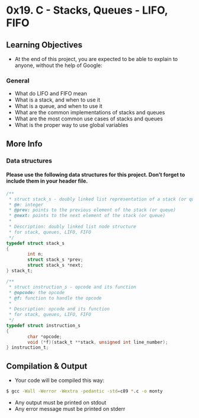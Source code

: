 # 0x19. C - Stacks, Queues - LIFO, FIFO

## Learning Objectives
* At the end of this project, you are expected to be able to explain to anyone, without the help of Google:

### General
* What do LIFO and FIFO mean
* What is a stack, and when to use it
* What is a queue, and when to use it
* What are the common implementations of stacks and queues
* What are the most common use cases of stacks and queues
* What is the proper way to use global variables

## More Info
### Data structures
#### Please use the following data structures for this project. Don’t forget to include them in your header file.
```c
/**
 * struct stack_s - doubly linked list representation of a stack (or queue)
 * @n: integer
 * @prev: points to the previous element of the stack (or queue)
 * @next: points to the next element of the stack (or queue)
 *
 * Description: doubly linked list node structure
 * for stack, queues, LIFO, FIFO
 */
typedef struct stack_s
{
        int n;
        struct stack_s *prev;
        struct stack_s *next;
} stack_t;
```
```c
/**
 * struct instruction_s - opcode and its function
 * @opcode: the opcode
 * @f: function to handle the opcode
 *
 * Description: opcode and its function
 * for stack, queues, LIFO, FIFO
 */
typedef struct instruction_s
{
        char *opcode;
        void (*f)(stack_t **stack, unsigned int line_number);
} instruction_t;
```

## Compilation & Output
* Your code will be compiled this way:
```bash
$ gcc -Wall -Werror -Wextra -pedantic -std=c89 *.c -o monty
```

* Any output must be printed on stdout
* Any error message must be printed on stderr
